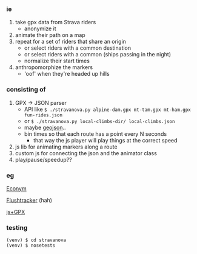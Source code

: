 ### ie

1. take gpx data from Strava riders
    - anonymize it
2. animate their path on a map
3. repeat for a set of riders that share an origin
    - or select riders with a common destination
    - or select riders with a common (ships passing in the night)
    - normalize their start times
4. anthropomorphize the markers
    - 'oof' when they're headed up hills

### consisting of

1. GPX -> JSON parser
    - API like `$ ./stravanova.py alpine-dam.gpx mt-tam.gpx mt-ham.gpx fun-rides.json`
    - or `$ ./stravanova.py local-climbs-dir/ local-climbs.json`
    - maybe [geojson](http://www.geojson.org/geojson-spec.html)..
    - bin times so that each route has a point every N seconds
        - that way the js player will play things at the correct speed
2. js lib for animating markers along a route
3. custom js for connecting the json and the animator class
4. play/pause/speedup??

### eg

[Econym](http://econym.org.uk/gmap/example_cartrip.htm)

[Flushtracker](http://www.flushtracker.com/) (hah)

[js+GPX](https://github.com/tkafka/Javascript-GPX-track-viewer)


### testing

    (venv) $ cd stravanova
    (venv) $ nosetests
